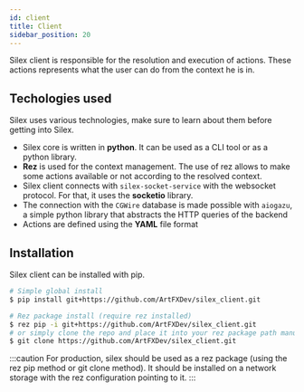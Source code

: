 ```yaml
---
id: client
title: Client
sidebar_position: 20
---
```


Silex client is responsible for the resolution and execution of actions. These actions represents what the user
can do from the context he is in.

## Techologies used

Silex uses various technologies, make sure to learn about them before getting into Silex.

- Silex core is written in **python**. It can be used as a CLI tool or as a python library.
- **Rez** is used for the context management. The use of rez allows to make some actions available or not according to the resolved context.
- Silex client connects with ``silex-socket-service`` with the websocket protocol. For that, it uses the **socketio** library.
- The connection with the ``CGWire`` database is made possible with ``aiogazu``, a simple python library that abstracts the HTTP queries of the backend
- Actions are defined using the **YAML** file format

## Installation

Silex client can be installed with pip.
```bash
# Simple global install
$ pip install git+https://github.com/ArtFXDev/silex_client.git

# Rez package install (require rez installed)
$ rez pip -i git+https://github.com/ArtFXDev/silex_client.git
# or simply clone the repo and place it into your rez package path manually
$ git clone https://github.com/ArtFXDev/silex_client.git
```

:::caution
For production, silex should be used as a rez package (using the rez pip method or git clone method). It should be installed on a network storage with the rez configuration pointing to it.
:::
